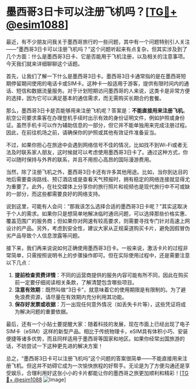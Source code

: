 # 墨西哥3日卡可以注册飞机吗？[[TG💪+ @esim1088](https://t.me/s/esim1088)]

最近，有不少朋友问我关于墨西哥旅行的一些问题，其中有一个问题特别引人关注——“墨西哥3日卡可以注册飞机吗？”这个问题听起来有点复杂，但其实涉及到了几个方面：什么是墨西哥3日卡、它是否能用于飞机注册，以及相关的注意事项。今天我们就来详细聊聊这个话题。

首先，让我们了解一下什么是墨西哥3日卡。墨西哥3日卡通常指的是在墨西哥短期停留期间使用的电话卡或SIM卡。这种卡一般适用于游客，提供有限时间内的通话、短信和数据流量服务。对于计划短期访问墨西哥的人来说，这类卡是非常方便的选择，因为它可以满足基本的通信需求，而无需购买长期合约套餐。

那么，墨西哥3日卡是否能够用来注册飞机呢？答案是：**不能直接用来注册飞机**。航空公司要求乘客在办理登机手续时出示有效的身份证明文件，例如护照或身份证。虽然手机卡可以作为辅助信息的一部分，但它并不能单独用来完成注册过程。因此，在前往机场之前，请确保你的护照或其他有效证件准备妥当。

不过，如果你担心在旅途中会遇到网络信号不佳的情况，比如找不到Wi-Fi或者无法及时联系家人朋友，这时候就可以考虑使用墨西哥3日卡了。通过这种方式，你可以随时保持与外界的联系，并且不用担心高昂的国际漫游费用。

当然，除了注册飞机之外，墨西哥3日卡还有许多其他用途。比如，当你到达目的地后需要查询路线、预订酒店或是查看天气预报时，拥有稳定的网络连接就显得尤为重要了。此外，在社交媒体上分享你的旅行照片和视频也是现代旅行中不可或缺的一部分，而这些都需要良好的网络支持。

说到这里，可能有人会问：“那我该怎么选择合适的墨西哥3日卡呢？”其实这取决于个人的需求。如果你只是想简单地解决临时通讯问题，可以选择那些价格实惠、覆盖范围广的服务商；但如果你对网速有较高要求，则需要寻找专门针对高速上网设计的产品。另外，考虑到安全性，建议大家从正规渠道购买卡片，避免因假冒伪劣产品导致个人信息泄露等问题。

接下来，我们再来说说如何正确使用墨西哥3日卡。一般来说，激活卡片的过程非常简单，只需按照说明书上的步骤操作即可。但在实际使用过程中，还是需要注意以下几点：

1. **提前检查资费详情**：不同的运营商提供的服务内容可能有所不同，因此在购买前一定要仔细阅读相关条款，了解清楚包含哪些项目。
2. **注意有效期**：既然叫做“3日卡”，就意味着它的使用期限是有限制的。为了避免浪费资源，请尽量在有效期内充分利用其功能。
3. **保存好发票或收据**：万一出现任何意外情况（如丢失卡片等），这些凭证将成为解决问题的重要依据。

最后，还有一个小贴士要提醒大家：随着科技的发展，现在市面上已经出现了电子SIM卡（eSIM）这样的新型产品。相比于传统物理卡，eSIM具有体积小巧、安装便捷等诸多优势，而且同样适用于墨西哥等国家和地区。如果你经常出国旅游的话，不妨尝试一下这种更先进的解决方案！

总之，“墨西哥3日卡可以注册飞机吗”这个问题的答案很简单——不能直接用来注册飞机。但这并不妨碍它成为一次愉快旅程的好帮手。无论是为了方便沟通还是享受娱乐，合理利用好这张小小的卡片都能让你的墨西哥之旅更加顺利和精彩！[[TG💪+ @esim1088](https://t.me/s/esim1088) ![Image](https://i.postimg.cc/4NQfJmqS/Snipaste-2025-05-13-00-14-12.png)]
